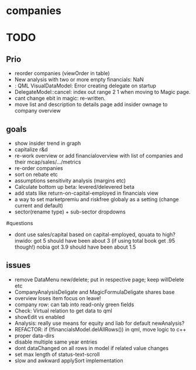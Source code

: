 # companies

# TODO

## Prio ##
* reorder companies (viewOrder in table)
* New analysis with two or more empty financials: NaN
* <Unknown File>: QML VisualDataModel: Error creating delegate on startup
* DelegateModel::cancel: index out range 2 1 when moving to Magic page.
* cant change ebit in magic: re-written.
* move list and description to details page add insider ownage to company overview

## goals ##
* show insider trend in graph
* capitalize r&d
* re-work overview or add financialoverview with list of companies and their mcap/sales/.../metrics
* re-order companies
* sort on rebate etc
* assumptions sensitivity analysis (margins etc)
* Calculate bottom up beta: levered/delevered beta
* add stats like return-on-capital-employed in financials view
* a way to set marketpremiu and riskfree globaly as a setting (change current and default)
* sector(rename type) + sub-sector dropdowns

#questions
* dont use sales/capital based on capital-employed, qouata to high?
  inwido: got 5 should have been about 3 (if using total book get .95 though!)
  nobia got 3.9 should have been about 1.5

## issues ##
* remove DataMenu new/delete; put in respective page; keep willDelete etc
* CompanyAnalysisDeligate and MagicFormulaDeligate shares base
* overview loses item focus on leave!
* company row: can tab into read-only green fields
* Check: Virtual relation to get data to qml
* showEdit vs enabled
* Analysis: really use means for equity and liab for default newAnalysis?
* REFACTOR: if (!financialsModel.delAllRows()) in qml, move logic to c++
* proper data-dirs
* disable multiple same year entries
* dont dataChanged on all rows in model if related value changes
* set max length of status-text-scroll
* slow and awkward applySort implementation
